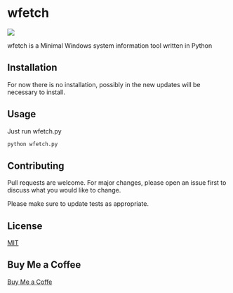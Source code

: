 # wfetch

![](https://repository-images.githubusercontent.com/428005882/82cf373c-b571-4f6f-ba18-101a1b01cadc)

wfetch is a Minimal Windows system information tool written in Python 

## Installation

For now there is no installation, possibly in the new updates will be necessary to install.
## Usage
Just run wfetch.py

```bash
python wfetch.py
```

## Contributing
Pull requests are welcome. For major changes, please open an issue first to discuss what you would like to change.

Please make sure to update tests as appropriate.

## License
[MIT](https://choosealicense.com/licenses/mit/)

## Buy Me a Coffee
[Buy Me a Coffe](https://www.buymeacoffee.com/zjairo)
